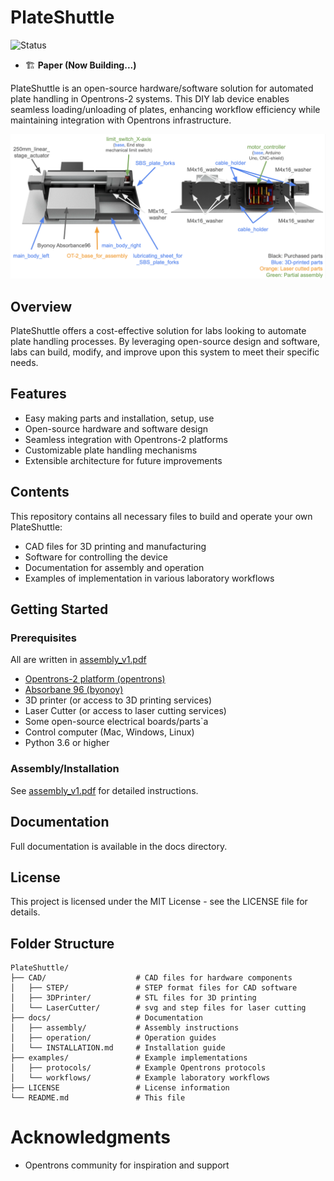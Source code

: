 # PlateShuttle
![Status](https://img.shields.io/badge/Status-Pre--release%20%2F%20Development-orange)
- 🏗 **Paper (Now Building...)**

PlateShuttle is an open-source hardware/software solution for automated plate handling in Opentrons-2 systems. This DIY lab device enables seamless loading/unloading of plates, enhancing workflow efficiency while maintaining integration with Opentrons infrastructure.

![alt text](./docs/assembly/fullAssembly_v1.png)

## Overview
PlateShuttle offers a cost-effective solution for labs looking to automate plate handling processes. By leveraging open-source design and software, labs can build, modify, and improve upon this system to meet their specific needs.

## Features
- Easy making parts and installation, setup, use
- Open-source hardware and software design
- Seamless integration with Opentrons-2 platforms
- Customizable plate handling mechanisms
- Extensible architecture for future improvements

## Contents
This repository contains all necessary files to build and operate your own PlateShuttle:

- CAD files for 3D printing and manufacturing
- Software for controlling the device
- Documentation for assembly and operation
- Examples of implementation in various laboratory workflows

## Getting Started

### Prerequisites
All are written in [assembly_v1.pdf](./docs/assembly/assembly_v1.pdf)
- [Opentrons-2 platform (opentrons)](https://opentrons.com/products/ot-2-robot) 
- [Absorbane 96 (byonoy)](https://byonoy.com/absorbance-96/)
- 3D printer (or access to 3D printing services)
- Laser Cutter (or access to laser cutting services)
- Some open-source electrical boards/parts`a
- Control computer (Mac, Windows, Linux)
- Python 3.6 or higher

### Assembly/Installation
See [assembly_v1.pdf](./docs/assembly/assembly_v1.pdf) for detailed instructions.

## Documentation
Full documentation is available in the docs directory.

## License
This project is licensed under the MIT License - see the LICENSE file for details.

## Folder Structure
```
PlateShuttle/
├── CAD/                    # CAD files for hardware components
│   ├── STEP/               # STEP format files for CAD software
│   ├── 3DPrinter/          # STL files for 3D printing
│   └── LaserCutter/        # svg and step files for laser cutting
├── docs/                   # Documentation
│   ├── assembly/           # Assembly instructions
│   ├── operation/          # Operation guides
│   └── INSTALLATION.md     # Installation guide
├── examples/               # Example implementations
│   ├── protocols/          # Example Opentrons protocols
│   └── workflows/          # Example laboratory workflows
├── LICENSE                 # License information
└── README.md               # This file
```

# Acknowledgments
- Opentrons community for inspiration and support